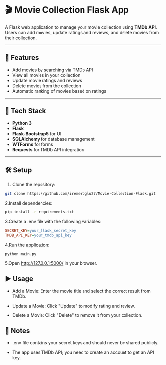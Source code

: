 # 🎬 Movie Collection Flask App

A Flask web application to manage your movie collection using **TMDb API**. Users can add movies, update ratings and reviews, and delete movies from their collection.

---

## 🚀 Features

- Add movies by searching via TMDb API  
- View all movies in your collection  
- Update movie ratings and reviews  
- Delete movies from the collection  
- Automatic ranking of movies based on ratings  

---

## 🧩 Tech Stack

- **Python 3**  
- **Flask**  
- **Flask-Bootstrap5** for UI  
- **SQLAlchemy** for database management  
- **WTForms** for forms  
- **Requests** for TMDb API integration  

---

## 🛠️ Setup

1. Clone the repository:

```bash
git clone https://github.com/iremeroglu27/Movie-Collection-Flask.git
```

2.Install dependencies:

```bash
pip install -r requirements.txt
```
3.Create a .env file with the following variables:

```ini
SECRET_KEY=your_flask_secret_key
TMDB_API_KEY=your_tmdb_api_key
```
4.Run the application:

```bash
python main.py
```
5.Open http://127.0.0.1:5000/ in your browser.

## ▶️ Usage
- Add a Movie: Enter the movie title and select the correct result from TMDb.

- Update a Movie: Click "Update" to modify rating and review.

- Delete a Movie: Click "Delete" to remove it from your collection.

## 📝 Notes
- .env file contains your secret keys and should never be shared publicly.

- The app uses TMDb API; you need to create an account to get an API key.
